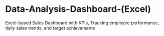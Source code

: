 # Data-Analysis-Dashboard-(Excel)
Excel-based Sales Dashboard with KPIs, Tracking employee performance, daily sales trends, and target achievements

